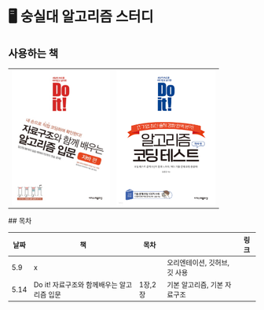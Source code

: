 # 🖥️ 숭실대 알고리즘 스터디

## 사용하는 책
<table>
 <tr> 
    <td> 
        <img src="./profile/img/doit!자료구조.jpg"  width="200">
    </td>
    <td>
        <img src="./profile/img/doit!알고리즘테스트.jpg"  width=201">
    </td>
</tr>
</table>
## 목차

| 날짜 | 책 | 목차 |  | 링크 |
| --- | --- | --- | --- | --- |
| 5.9 | x |  | 오리엔테이션, 깃허브, 깃 사용 |  |
| 5.14 | Do it! 자료구조와 함께배우는 알고리즘 입문 | 1장,2장 | 기본 알고리즘, 기본 자료구조 |  |
